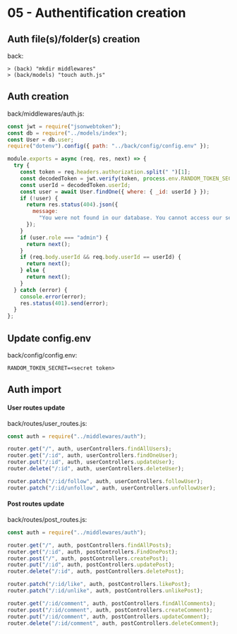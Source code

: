# 05 - Authentification creation

## Auth file(s)/folder(s) creation

back:

    > (back) "mkdir middlewares"
    > (back/models) "touch auth.js"

## Auth creation

back/middlewares/auth.js:

```javascript
const jwt = require("jsonwebtoken");
const db = require("../models/index");
const User = db.user;
require("dotenv").config({ path: "../back/config/config.env" });

module.exports = async (req, res, next) => {
  try {
    const token = req.headers.authorization.split(" ")[1];
    const decodedToken = jwt.verify(token, process.env.RANDOM_TOKEN_SECRET);
    const userId = decodedToken.userId;
    const user = await User.findOne({ where: { _id: userId } });
    if (!user) {
      return res.status(404).json({
        message:
          "You were not found in our database. You cannot access our services !",
      });
    }
    if (user.role === "admin") {
      return next();
    }
    if (req.body.userId && req.body.userId == userId) {
      return next();
    } else {
      return next();
    }
  } catch (error) {
    console.error(error);
    res.status(401).send(error);
  }
};
```

## Update config.env

back/config/config.env:

```
RANDOM_TOKEN_SECRET=<secret token>
```

## Auth import

#### User routes update

back/routes/user_routes.js:

```javascript
const auth = require("../middlewares/auth");

router.get("/", auth, userControllers.findAllUsers);
router.get("/:id", auth, userControllers.findOneUser);
router.put("/:id", auth, userControllers.updateUser);
router.delete("/:id", auth, userControllers.deleteUser);

router.patch("/:id/follow", auth, userControllers.followUser);
router.patch("/:id/unfollow", auth, userControllers.unfollowUser);
```

#### Post routes update

back/routes/post_routes.js:

```javascript
const auth = require("../middlewares/auth");

router.get("/", auth, postControllers.findAllPosts);
router.get("/:id", auth, postControllers.FindOnePost);
router.post("/", auth, postControllers.createPost);
router.put("/:id", auth, postControllers.updatePost);
router.delete("/:id", auth, postControllers.deletePost);

router.patch("/:id/like", auth, postControllers.likePost);
router.patch("/:id/unlike", auth, postControllers.unlikePost);

router.get("/:id/comment", auth, postControllers.findAllComments);
router.post("/:id/comment", auth, postControllers.createComment);
router.put("/:id/comment", auth, postControllers.updateComment);
router.delete("/:id/comment", auth, postControllers.deleteComment);
```
